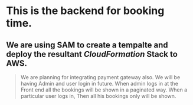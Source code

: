 # This is the backend for booking time.
## We are using **SAM** to create a tempalte and deploy the resultant *CloudFormation* Stack to AWS.
> We are planning for integrating payment gateway also.
> We will be having Admin and user login in future. 
> When admin logs in at the Front end all the bookings will be shown in a paginated way.
> When a particular user logs in, Then all his bookings only will be shown.
